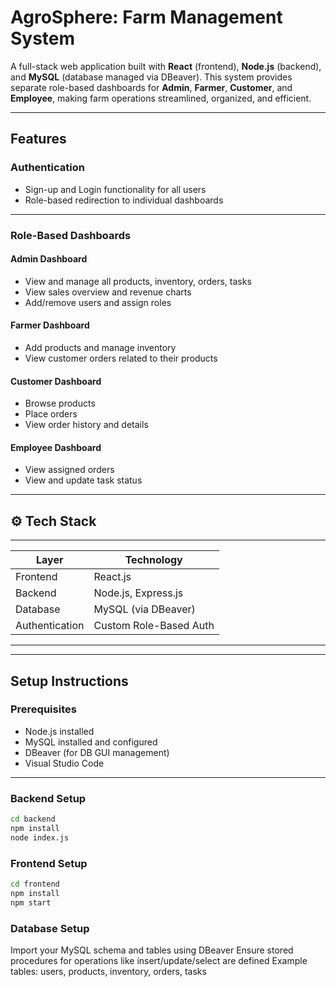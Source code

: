 # AgroSphere: Farm Management System

A full-stack web application built with **React** (frontend), **Node.js** (backend), and **MySQL** (database managed via DBeaver). This system provides separate role-based dashboards for **Admin**, **Farmer**, **Customer**, and **Employee**, making farm operations streamlined, organized, and efficient.

---

## Features

### Authentication
- Sign-up and Login functionality for all users
- Role-based redirection to individual dashboards

---

### Role-Based Dashboards

#### Admin Dashboard
- View and manage all products, inventory, orders, tasks
- View sales overview and revenue charts
- Add/remove users and assign roles

#### Farmer Dashboard
- Add products and manage inventory
- View customer orders related to their products

#### Customer Dashboard
- Browse products
- Place orders
- View order history and details

#### Employee Dashboard
- View assigned orders
- View and update task status

---

## ⚙️ Tech Stack
 ----------------------------------------
| Layer         | Technology             |
|---------------|------------------------|
| Frontend      | React.js               |
| Backend       | Node.js, Express.js    |
| Database      | MySQL (via DBeaver)    |
| Authentication| Custom Role-Based Auth |
 ----------------------------------------

---

## Setup Instructions

### Prerequisites

- Node.js installed
- MySQL installed and configured
- DBeaver (for DB GUI management)
- Visual Studio Code

---

### Backend Setup

```bash
cd backend
npm install
node index.js
```

### Frontend Setup

```bash
cd frontend
npm install
npm start
```

### Database Setup

Import your MySQL schema and tables using DBeaver
Ensure stored procedures for operations like insert/update/select are defined
Example tables: users, products, inventory, orders, tasks


